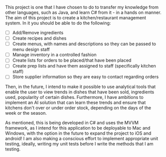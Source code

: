 This project is one that I have chosen to do to transfer my knowledge from other languages, such as Java, and 
learn C# from it - in a hands on manner. The aim of this project is to create a kitchen/restaurant management system.
In it you should be able to do the following:
- [ ] Add/Remove ingredients
- [ ] Create recipes and dishes
- [ ] Create menus, with names and descriptions so they can be passed to menu design staff
- [ ] Manage inventory in a controlled fashion
- [ ] Create lists for orders to be placed/that have been placed
- [ ] Create prep lists and have them assigned to staff (specifically kitchen staff)
- [ ] Store supplier information so they are easy to contact regarding orders
	
Then, in the future, I intend to make it possible to use analytical tools that enable the user to view trends
in dishes that have been sold, ingredients used, popularity of certain dishes. Furthermore, I have ambitions to 
implement an AI solution that can learn these trends and ensure that kitchens don't over or under order stock,
depending on the days of the week or the season.

As mentioned, this is being developed in C# and uses the MVVM framework, as I intend for this application to be deployable 
to Mac and Windows, with the option in the future to expand the project to iOS and android! I am also making a conscious
effort to implement appropriate unit testing, ideally, writing my unit tests before I write the methods that I am 
testing.
